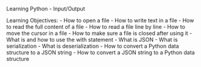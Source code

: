 Learning  Python - Input/Output

Learning Objectives:
	- How to open a file
	- How to write text in a file
	- How to read the full content of a file
	- How to read a file line by line
	- How to move the cursor in a file
	- How to make sure a file is closed after using it
	- What is and how to use the with statement
	- What is JSON
	- What is serialization
	- What is deserialization
	- How to convert a Python data structure to a JSON string
	- How to convert a JSON string to a Python data structure
